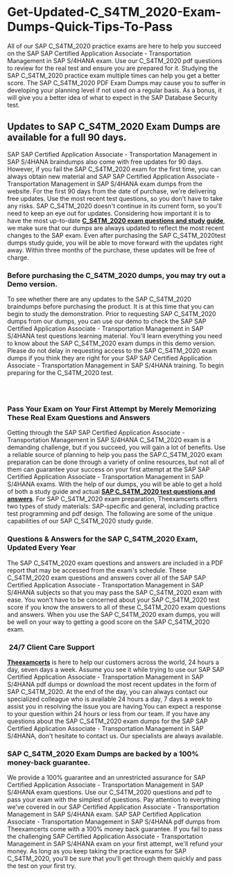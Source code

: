 # Get-Updated-C_S4TM_2020-Exam-Dumps-Quick-Tips-To-Pass
<p>All of our SAP C_S4TM_2020 practice exams are here to help you succeed on the SAP SAP Certified Application Associate - Transportation Management in SAP S/4HANA exam. Use our C_S4TM_2020 pdf questions to review for the real test and ensure you are prepared for it. Studying the SAP C_S4TM_2020 practice exam multiple times can help you get a better score. The SAP C_S4TM_2020 PDF Exam Dumps may cause you to suffer in developing your planning level if not used on a regular basis. As a bonus, it will give you a better idea of what to expect in the SAP Database Security test.</p> <h2><strong>Updates to SAP C_S4TM_2020 Exam Dumps are available for a full 90 days.</strong></h2> <p>SAP SAP Certified Application Associate - Transportation Management in SAP S/4HANA braindumps also come with free updates for 90 days. However, if you fail the SAP C_S4TM_2020 exam for the first time, you can always obtain new material and SAP SAP Certified Application Associate - Transportation Management in SAP S/4HANA exam dumps from the website. For the first 90 days from the date of purchase, we&#39;re delivering free updates. Use the most recent test questions, so you don&#39;t have to take any risks. SAP C_S4TM_2020 doesn&#39;t continue in its current form, so you&#39;ll need to keep an eye out for updates. Considering how important it is to have the most up-to-date <a href="http://www.theexamcerts.com/sap/c_s4tm_2020-pdf-exam-dumps"><strong>C_S4TM_2020 exam questions and study guide</strong></a>, we make sure that our dumps are always updated to reflect the most recent changes to the SAP exam. Even after purchasing the SAP C_S4TM_2020test dumps study guide, you will be able to move forward with the updates right away. Within three months of the purchase, these updates will be free of charge.</p> <h3><strong>Before purchasing the C_S4TM_2020 dumps, you may try out a Demo version.</strong></h3> <p>To see whether there are any updates to the SAP C_S4TM_2020 braindumps before purchasing the product. It is at this time that you can begin to study the demonstration. Prior to requesting SAP C_S4TM_2020 dumps from our dumps, you can use our demo to check the SAP SAP Certified Application Associate - Transportation Management in SAP S/4HANA test questions learning material. You&#39;ll learn everything you need to know about the SAP C_S4TM_2020 exam dumps in this demo version. Please do not delay in requesting access to the SAP C_S4TM_2020 exam dumps if you think they are right for your SAP SAP Certified Application Associate - Transportation Management in SAP S/4HANA training. To begin preparing for the C_S4TM_2020 test.</p> <p><a href="http://www.theexamcerts.com/sap/c_s4tm_2020-pdf-exam-dumps" style="display: block; padding: 1em 0; text-align: center; "><img alt="" src="https://blogger.googleusercontent.com/img/a/AVvXsEiM8M0o2h1RPzapot2-z7lA8W6DV3AzQLA8CYck9xVdLHmu0D1-osXykthoiBXaZe_SxKrjnDD2JMAoJpan49aNFMKZ03dtc04CFA7hyFHYHd0q0Zlaucl9YtsIiFVNQig0CcivTxu9UOM1MH2ODTgYpBxWzCEpsJdl2BL1hrE0mmJrq9QHu8h56ZNQmg" /></a></p> <h3><strong>Pass Your Exam on Your First Attempt by Merely Memorizing These Real Exam Questions and Answers</strong></h3> <p>Getting through the SAP SAP Certified Application Associate - Transportation Management in SAP S/4HANA C_S4TM_2020 exam is a demanding challenge, but if you succeed, you will gain a lot of benefits. Use a reliable source of planning to help you pass the SAP.C_S4TM_2020 exam preparation can be done through a variety of online resources, but not all of them can guarantee your success on your first attempt at the SAP SAP Certified Application Associate - Transportation Management in SAP S/4HANA exams. With the help of our dumps, you will be able to get a hold of both a study guide and actual <a href="http://www.theexamcerts.com/sap/c_s4tm_2020-pdf-exam-dumps"><strong>SAP C_S4TM_2020 test questions and answers</strong></a>. For SAP C_S4TM_2020 exam preparation, Theexamcerts offers two types of study materials: SAP-specific and general, including practice test programming and pdf design. The following are some of the unique capabilities of our SAP C_S4TM_2020 study guide.</p> <h3><strong>Questions &amp; Answers for the SAP C_S4TM_2020 Exam, Updated Every Year</strong></h3> <p>The SAP C_S4TM_2020 exam questions and answers are included in a PDF report that may be accessed from the exam&#39;s schedule. These C_S4TM_2020 exam questions and answers cover all of the SAP SAP Certified Application Associate - Transportation Management in SAP S/4HANA subjects so that you may pass the SAP C_S4TM_2020 exam with ease. You won&#39;t have to be concerned about your SAP C_S4TM_2020 test score if you know the answers to all of these C_S4TM_2020 exam questions and answers. When you use the SAP C_S4TM_2020 exam dumps, you will be well on your way to getting a good score on the SAP C_S4TM_2020 exam.</p> <h3><strong>&nbsp;24/7 Client Care Support</strong></h3> <p><a href="https://www.theexamcerts.com"><strong>Theexamcerts</strong></a> is here to help our customers across the world, 24 hours a day, seven days a week. Assume you see it while trying to use our SAP SAP Certified Application Associate - Transportation Management in SAP S/4HANA pdf dumps or download the most recent updates in the form of SAP C_S4TM_2020. At the end of the day, you can always contact our specialized colleague who is available 24 hours a day, 7 days a week to assist you in resolving the issue you are having.You can expect a response to your question within 24 hours or less from our team. If you have any questions about the SAP C_S4TM_2020 exam dumps for the SAP SAP Certified Application Associate - Transportation Management in SAP S/4HANA, don&#39;t hesitate to contact us. Our specialists are always available.</p> <h3><strong>SAP C_S4TM_2020 Exam Dumps are backed by a 100% money-back guarantee.</strong></h3> <p>We provide a 100% guarantee and an unrestricted assurance for SAP Certified Application Associate - Transportation Management in SAP S/4HANA exam questions. Use our C_S4TM_2020 questions and pdf to pass your exam with the simplest of questions. Pay attention to everything we&#39;ve covered in our SAP Certified Application Associate - Transportation Management in SAP S/4HANA exam. SAP SAP Certified Application Associate - Transportation Management in SAP S/4HANA pdf dumps from Theexamcerts come with a 100% money back guarantee. If you fail to pass the challenging SAP Certified Application Associate - Transportation Management in SAP S/4HANA exam on your first attempt, we&#39;ll refund your money. As long as you keep taking the practice exams for SAP C_S4TM_2020, you&#39;ll be sure that you&#39;ll get through them quickly and pass the test on your first try.</p>
